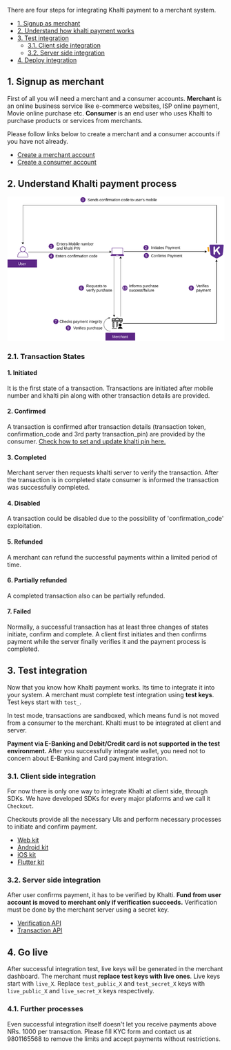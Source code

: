 There are four steps for integrating Khalti payment to a merchant system.

- [1. Signup as merchant](#1-signup-as-merchant)
- [2. Understand how khalti payment works](#2-understand-khalti-payment-process)
- [3. Test integration](#3-test-integration)
	- [3.1. Client side integration](##3.1-client-side-integration)
	- [3.2. Server side integration](##3.2-server-side-integration)
- [4. Deploy integration](#4-deploy-integration)

## 1. Signup as merchant
First of all you will need a merchant and a consumer accounts.
**Merchant** is an online business service like e-commerce websites, ISP online payment, Movie online purchase etc.
**Consumer** is an end user who uses Khalti to purchase products or services from merchants.

Please follow links below to create a merchant and a consumer accounts if you have not already.

- [Create a merchant account](https://khalti.com/join/merchant/)
- [Create a consumer account](https://khalti.com/join/)

## 2. Understand Khalti payment process

![Khalti payment overview](./img/khalti-payment-new-overview.png)

### 2.1. Transaction States
#### 1. Initiated

It is the first state of a transaction. Transactions are initiated after mobile number and khalti pin along with other transaction details are provided.

#### 2. Confirmed

A transaction is confirmed after transaction details (transaction token, confirmation_code and  3rd party transaction_pin) are provided by the consumer.
[Check how to set and update khalti pin here.](https://www.youtube.com/watch?v=KeX7j_hp_sk)

#### 3. Completed

Merchant server then requests khalti server to verify the transaction. After the transaction is in completed state consumer is informed the transaction was successfully completed.

#### 4. Disabled

A transaction could be disabled due to the possibility of 'confirmation_code' exploitation.

#### 5. Refunded

A merchant can refund the successful payments within a limited period of time.

#### 6. Partially refunded

A completed transaction also can be partially refunded.

#### 7. Failed

Normally, a successful transaction has at least three changes of states initiate, confirm and complete. A client first initiates and then confirms payment while the server finally verifies it and the payment process is completed.

## 3. Test integration
Now that you know how Khalti payment works. Its time to integrate it into your system.
A merchant must complete test integration using **test keys**. Test keys start with `test_`.

In test mode, transactions are sandboxed, which means fund is not moved from a consumer to the merchant.
Khalti must to be integrated at client and server.


**Payment via E-Banking and Debit/Credit card is not supported in the test environment.** After you successfully integrate wallet, you need not to concern about E-Banking and Card payment integration.

### 3.1. Client side integration
For now there is only one way to integrate Khalti at client side, through SDKs.
We have developed SDKs for every major plaforms and we call it `Checkout`.

Checkouts provide all the necessary UIs and perform necessary processes to initiate and confirm payment.

- [Web kit](./checkout/web.md)
- [Android kit](./checkout/android.md)
- [iOS kit](./checkout/ios.md)
- [Flutter kit](./checkout/flutter/khalti-flutter.md)

### 3.2. Server side integration
After user confirms payment, it has to be verified by Khalti.
**Fund from user account is moved to merchant only if verification succeeds.**
Verification must be done by the merchant server using a secret key.

- [Verification API](./api/verification.md)
- [Transaction API](./api/transaction.md)


## 4. Go live
After successful integration test, live keys will be generated in the merchant dashboard. The merchant must **replace test keys with live ones**.
Live keys start with `live_X`. Replace `test_public_X` and `test_secret_X` keys with `live_public_X` and `live_secret_X` keys respectively.

### 4.1. Further processes
Even successful integration itself doesn't let you receive payments above NRs. 1000 per transaction. Please fill KYC form and contact us at 9801165568 to remove the limits and accept payments without restrictions.

